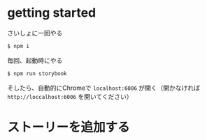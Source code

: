 # getting started

さいしょに一回やる

```sh
$ npm i
```

毎回、起動時にやる

```sh
$ npm run storybook
```

そしたら、自動的にChromeで `localhost:6006` が開く（開かなければ `http://loccalhost:6006` を開いてください）

# ストーリーを追加する
